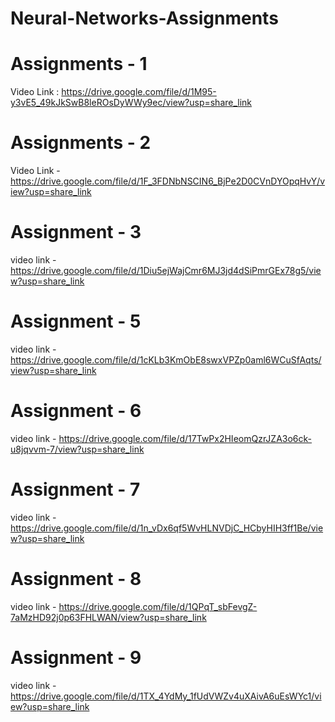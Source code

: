 # Neural-Networks-Assignments

# Assignments - 1
Video Link : https://drive.google.com/file/d/1M95-y3vE5_49kJkSwB8leROsDyWWy9ec/view?usp=share_link

# Assignments - 2
Video Link - https://drive.google.com/file/d/1F_3FDNbNSCIN6_BjPe2D0CVnDYOpqHvY/view?usp=share_link

# Assignment - 3
video link - https://drive.google.com/file/d/1Diu5ejWajCmr6MJ3jd4dSiPmrGEx78g5/view?usp=share_link

# Assignment - 5
video link - https://drive.google.com/file/d/1cKLb3KmObE8swxVPZp0aml6WCuSfAqts/view?usp=share_link

# Assignment - 6
video link - https://drive.google.com/file/d/17TwPx2HIeomQzrJZA3o6ck-u8jqvvm-7/view?usp=share_link

# Assignment - 7
video link - https://drive.google.com/file/d/1n_vDx6qf5WvHLNVDjC_HCbyHIH3ff1Be/view?usp=share_link

# Assignment - 8
video link - https://drive.google.com/file/d/1QPqT_sbFevgZ-7aMzHD92j0p63FHLWAN/view?usp=share_link

# Assignment - 9
video link - https://drive.google.com/file/d/1TX_4YdMy_1fUdVWZv4uXAivA6uEsWYc1/view?usp=share_link
